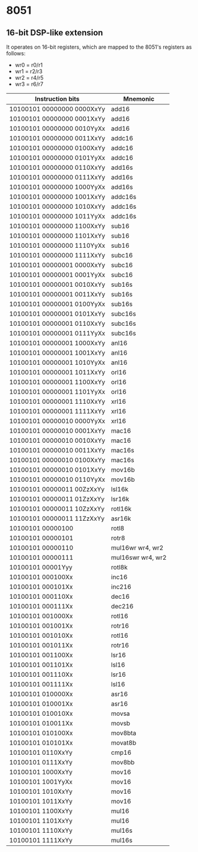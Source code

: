 # 8051

## 16-bit DSP-like extension

It operates on 16-bit registers, which are mapped to the 8051's registers as follows:
- wr0 = r0/r1
- wr1 = r2/r3
- wr2 = r4/r5
- wr3 = r6/r7

| Instruction bits           | Mnemonic                |
|----------------------------|-------------------------|
| 10100101 00000000 0000XxYy | add16                   |
| 10100101 00000000 0001XxYy | add16                   |
| 10100101 00000000 0010YyXx | add16                   |
| 10100101 00000000 0011XxYy | addc16                  |
| 10100101 00000000 0100XxYy | addc16                  |
| 10100101 00000000 0101YyXx | addc16                  |
| 10100101 00000000 0110XxYy | add16s                  |
| 10100101 00000000 0111XxYy | add16s                  |
| 10100101 00000000 1000YyXx | add16s                  |
| 10100101 00000000 1001XxYy | addc16s                 |
| 10100101 00000000 1010XxYy | addc16s                 |
| 10100101 00000000 1011YyXx | addc16s                 |
| 10100101 00000000 1100XxYy | sub16                   |
| 10100101 00000000 1101XxYy | sub16                   |
| 10100101 00000000 1110YyXx | sub16                   |
| 10100101 00000000 1111XxYy | subc16                  |
| 10100101 00000001 0000XxYy | subc16                  |
| 10100101 00000001 0001YyXx | subc16                  |
| 10100101 00000001 0010XxYy | sub16s                  |
| 10100101 00000001 0011XxYy | sub16s                  |
| 10100101 00000001 0100YyXx | sub16s                  |
| 10100101 00000001 0101XxYy | subc16s                 |
| 10100101 00000001 0110XxYy | subc16s                 |
| 10100101 00000001 0111YyXx | subc16s                 |
| 10100101 00000001 1000XxYy | anl16                   |
| 10100101 00000001 1001XxYy | anl16                   |
| 10100101 00000001 1010YyXx | anl16                   |
| 10100101 00000001 1011XxYy | orl16                   |
| 10100101 00000001 1100XxYy | orl16                   |
| 10100101 00000001 1101YyXx | orl16                   |
| 10100101 00000001 1110XxYy | xrl16                   |
| 10100101 00000001 1111XxYy | xrl16                   |
| 10100101 00000010 0000YyXx | xrl16                   |
| 10100101 00000010 0001XxYy | mac16                   |
| 10100101 00000010 0010XxYy | mac16                   |
| 10100101 00000010 0011XxYy | mac16s                  |
| 10100101 00000010 0100XxYy | mac16s                  |
| 10100101 00000010 0101XxYy | mov16b                  |
| 10100101 00000010 0110YyXx | mov16b                  |
| 10100101 00000011 00ZzXxYy | lsl16k                  |
| 10100101 00000011 01ZzXxYy | lsr16k                  |
| 10100101 00000011 10ZzXxYy | rotl16k                 |
| 10100101 00000011 11ZzXxYy | asr16k                  |
| 10100101 00000100          | rotl8                   |
| 10100101 00000101          | rotr8                   |
| 10100101 00000110          | mul16wr  wr4, wr2       |
| 10100101 00000111          | mul16swr wr4, wr2       |
| 10100101 00001Yyy          | rotl8k                  |
| 10100101 000100Xx          | inc16                   |
| 10100101 000101Xx          | inc216                  |
| 10100101 000110Xx          | dec16                   |
| 10100101 000111Xx          | dec216                  |
| 10100101 001000Xx          | rotl16                  |
| 10100101 001001Xx          | rotr16                  |
| 10100101 001010Xx          | rotl16                  |
| 10100101 001011Xx          | rotr16                  |
| 10100101 001100Xx          | lsr16                   |
| 10100101 001101Xx          | lsl16                   |
| 10100101 001110Xx          | lsr16                   |
| 10100101 001111Xx          | lsl16                   |
| 10100101 010000Xx          | asr16                   |
| 10100101 010001Xx          | asr16                   |
| 10100101 010010Xx          | movsa                   |
| 10100101 010011Xx          | movsb                   |
| 10100101 010100Xx          | mov8bta                 |
| 10100101 010101Xx          | movat8b                 |
| 10100101 0110XxYy          | cmp16                   |
| 10100101 0111XxYy          | mov8bb                  |
| 10100101 1000XxYy          | mov16                   |
| 10100101 1001YyXx          | mov16                   |
| 10100101 1010XxYy          | mov16                   |
| 10100101 1011XxYy          | mov16                   |
| 10100101 1100XxYy          | mul16                   |
| 10100101 1101XxYy          | mul16                   |
| 10100101 1110XxYy          | mul16s                  |
| 10100101 1111XxYy          | mul16s                  |

